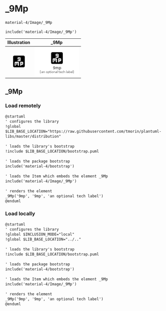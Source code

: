 # _9Mp


```text
material-4/Image/_9Mp
```

```text
include('material-4/Image/_9Mp')
```



| Illustration | _9Mp |
| :---: | :---: |
| ![illustration for Illustration](../../material-4/Image/_9Mp.png) | ![illustration for _9Mp](../../material-4/Image/_9Mp.Local.png) |




## _9Mp

### Load remotely
```plantuml
@startuml
' configures the library
!global $LIB_BASE_LOCATION="https://raw.githubusercontent.com/tmorin/plantuml-libs/master/distribution"

' loads the library's bootstrap
!include $LIB_BASE_LOCATION/bootstrap.puml

' loads the package bootstrap
include('material-4/bootstrap')

' loads the Item which embeds the element _9Mp
include('material-4/Image/_9Mp')

' renders the element
_9Mp('9mp', '9mp', 'an optional tech label')
@enduml
```

### Load locally
```plantuml
@startuml
' configures the library
!global $INCLUSION_MODE="local"
!global $LIB_BASE_LOCATION="../.."

' loads the library's bootstrap
!include $LIB_BASE_LOCATION/bootstrap.puml

' loads the package bootstrap
include('material-4/bootstrap')

' loads the Item which embeds the element _9Mp
include('material-4/Image/_9Mp')

' renders the element
_9Mp('9mp', '9mp', 'an optional tech label')
@enduml
```

